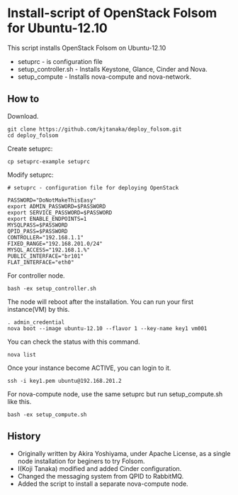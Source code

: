 Install-script of OpenStack Folsom for Ubuntu-12.10
======================================================

This script installs OpenStack Folsom on Ubuntu-12.10

* setuprc - is configuration file
* setup_controller.sh - Installs Keystone, Glance, Cinder and Nova.
* setup_compute - Installs nova-compute and nova-network.

How to
------
Download.
```
git clone https://github.com/kjtanaka/deploy_folsom.git
cd deploy_folsom
```

Create setuprc:
```
cp setuprc-example setuprc
```

Modify setuprc:
```
# setuprc - configuration file for deploying OpenStack

PASSWORD="DoNotMakeThisEasy"
export ADMIN_PASSWORD=$PASSWORD
export SERVICE_PASSWORD=$PASSWORD
export ENABLE_ENDPOINTS=1
MYSQLPASS=$PASSWORD
QPID_PASS=$PASSWORD
CONTROLLER="192.168.1.1"
FIXED_RANGE="192.168.201.0/24"
MYSQL_ACCESS="192.168.1.%"
PUBLIC_INTERFACE="br101"
FLAT_INTERFACE="eth0"
```

For controller node.
```
bash -ex setup_controller.sh
```
The node will reboot after the installation. You can run
your first instance(VM) by this.
```
. admin_credential
nova boot --image ubuntu-12.10 --flavor 1 --key-name key1 vm001
```
You can check the status with this command.
```
nova list
```
Once your instance become ACTIVE, you can login to it.
```
ssh -i key1.pem ubuntu@192.168.201.2
```

For nova-compute node, use the same setuprc but run setup_compute.sh
like this.
```
bash -ex setup_compute.sh
```


History
--------------------------
* Originally written by Akira Yoshiyama, under Apache License,
as a single node installation for beginers to try Folsom.
* I(Koji Tanaka) modified and added Cinder configuration.
* Changed the messaging system from QPID to RabbitMQ.
* Added the script to install a separate nova-compute node.
